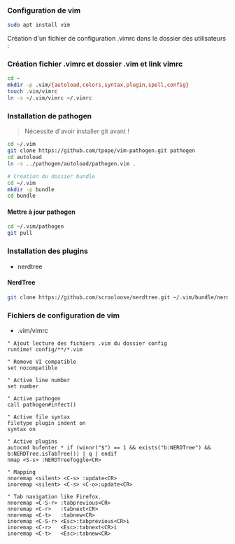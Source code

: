 ### Configuration de vim

```bash
sudo apt install vim
```

Création d'un fichier de configuration .vimrc dans le dossier des utilisateurs :

### Création fichier .vimrc et dossier .vim et link vimrc

```bash
cd ~
mkdir -p .vim/{autoload,colors,syntax,plugin,spell,config}
touch .vim/vimrc
ln -s ~/.vim/vimrc ~/.vimrc
```

### Installation de pathogen

> Nécessite d'avoir installer git avant !

```bash
cd ~/.vim
git clone https://github.com/tpope/vim-pathogen.git pathogen
cd autoload
ln -s ../pathogen/autoload/pathogen.vim .

# Création du dossier bundle
cd ~/.vim
mkdir -p bundle
cd bundle
```

#### Mettre à jour pathogen

```bash
cd ~/.vim/pathogen
git pull
```

### Installation des plugins
- nerdtree

#### NerdTree

```bash
git clone https://github.com/scrooloose/nerdtree.git ~/.vim/bundle/nerdtree
```

### Fichiers de configuration de vim

- .vim/vimrc
```vim
" Ajout lecture des fichiers .vim du dossier config
runtime! config/**/*.vim

" Remove VI compatible
set nocompatible

" Active line number
set number

" Active pathogen
call pathogen#infect()

" Active file syntax
filetype plugin indent on
syntax on

" Active plugins
autocmd bufenter * if (winnr("$") == 1 && exists("b:NERDTree") && b:NERDTree.isTabTree()) | q | endif
nmap <S-s> :NERDTreeToggle<CR>

" Mapping
nnoremap <silent> <C-s> :update<CR>
inoremap <silent> <C-s> <C-o>:update<CR>

" Tab navigation like Firefox.
nnoremap <C-S-r> :tabprevious<CR>
nnoremap <C-r>   :tabnext<CR>
nnoremap <C-t>   :tabnew<CR>
inoremap <C-S-r> <Esc>:tabprevious<CR>i
inoremap <C-r>   <Esc>:tabnext<CR>i
inoremap <C-t>   <Esc>:tabnew<CR>
```
